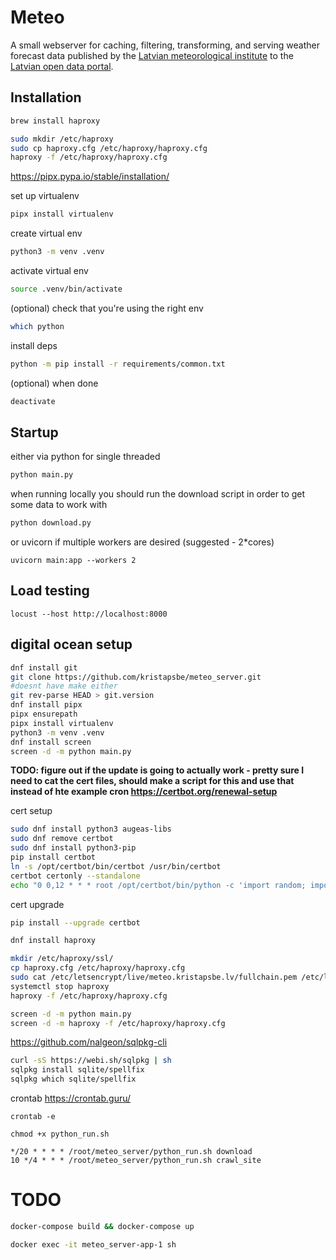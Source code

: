 # Meteo

A small webserver for caching, filtering, transforming, and serving weather forecast data published by the [Latvian meteorological institute](https://videscentrs.lvgmc.lv/) to the [Latvian open data portal](https://data.gov.lv/lv).

## Installation


```bash
brew install haproxy
```

```bash
sudo mkdir /etc/haproxy
sudo cp haproxy.cfg /etc/haproxy/haproxy.cfg
haproxy -f /etc/haproxy/haproxy.cfg
```

https://pipx.pypa.io/stable/installation/

set up virtualenv
```bash
pipx install virtualenv
```

create virtual env
```bash
python3 -m venv .venv
```

activate virtual env
```bash
source .venv/bin/activate
```

(optional) check that you're using the right env
```bash
which python
```

install deps
```bash
python -m pip install -r requirements/common.txt
```

(optional) when done
```bash
deactivate
```

## Startup

either via python for single threaded
```bash
python main.py
```

when running locally you should run the download script in order to get some data to work with
```bash
python download.py
```

or uvicorn if multiple workers are desired (suggested - 2*cores)
```
uvicorn main:app --workers 2
```

## Load testing

```
locust --host http://localhost:8000
```

## digital ocean setup
```bash
dnf install git
git clone https://github.com/kristapsbe/meteo_server.git
#doesnt have make either
git rev-parse HEAD > git.version
dnf install pipx
pipx ensurepath
pipx install virtualenv
python3 -m venv .venv
dnf install screen
screen -d -m python main.py
```


**TODO: figure out if the update is going to actually work - pretty sure I need to cat the cert files, should make a script for this and use that instead of hte example cron https://certbot.org/renewal-setup**

cert setup
```bash
sudo dnf install python3 augeas-libs
sudo dnf remove certbot
sudo dnf install python3-pip
pip install certbot
ln -s /opt/certbot/bin/certbot /usr/bin/certbot
certbot certonly --standalone
echo "0 0,12 * * * root /opt/certbot/bin/python -c 'import random; import time; time.sleep(random.random() * 3600)' && sudo certbot renew -q" | sudo tee -a /etc/crontab > /dev/null
```

cert upgrade
```bash
pip install --upgrade certbot
```

```bash
dnf install haproxy
```

```bash
mkdir /etc/haproxy/ssl/
cp haproxy.cfg /etc/haproxy/haproxy.cfg
sudo cat /etc/letsencrypt/live/meteo.kristapsbe.lv/fullchain.pem /etc/letsencrypt/live/meteo.kristapsbe.lv/privkey.pem > /etc/haproxy/ssl/haproxy.pem
systemctl stop haproxy
haproxy -f /etc/haproxy/haproxy.cfg
```

```bash
screen -d -m python main.py
screen -d -m haproxy -f /etc/haproxy/haproxy.cfg
```

https://github.com/nalgeon/sqlpkg-cli
```bash
curl -sS https://webi.sh/sqlpkg | sh
sqlpkg install sqlite/spellfix
sqlpkg which sqlite/spellfix
```

crontab https://crontab.guru/
```
crontab -e
```

```
chmod +x python_run.sh
```

```
*/20 * * * * /root/meteo_server/python_run.sh download
10 */4 * * * /root/meteo_server/python_run.sh crawl_site
```

# TODO

```bash
docker-compose build && docker-compose up
```

```bash
docker exec -it meteo_server-app-1 sh
```
